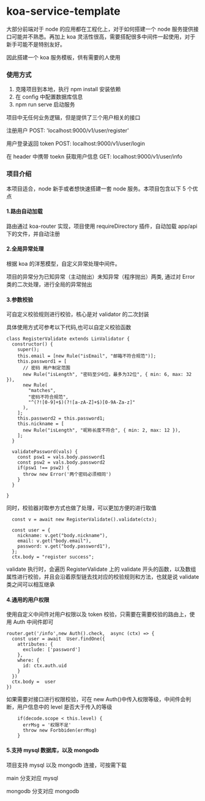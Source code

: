 # koa-service-template

大部分前端对于 node 的应用都在工程化上，对于如何搭建一个 node 服务提供接口可能并不熟悉。再加上 koa 灵活性很高，需要搭配很多中间件一起使用，对于新手可能不是特别友好。

因此搭建一个 koa 服务模板，供有需要的人使用

### 使用方式

1. 克隆项目到本地，执行 npm install 安装依赖
2. 在 config 中配置数据库信息
3. npm run serve 启动服务

项目中无任何业务逻辑，但是提供了三个用户相关的接口

注册用户 POST: 'localhost:9000/v1/user/register'

用户登录返回 token POST: localhost:9000/v1/user/login

在 header 中携带 toekn 获取用户信息 GET: localhost:9000/v1/user/info

### 项目介绍

本项目适合，node 新手或者想快速搭建一套 node 服务。本项目包含以下 5 个优点

#### 1.路由自动加载

路由通过 koa-router 实现，项目使用 requireDirectory 插件，自动加载 app/api 下的文件，并自动注册

#### 2.全局异常处理

根据 koa 的洋葱模型，自定义异常处理中间件。

项目的异常分为已知异常（主动抛出）未知异常（程序抛出）两类, 通过对 Error 类的二次处理，进行全局的异常抛出

#### 3.参数校验

可自定义校验规则进行校验，核心是对 validator 的二次封装

具体使用方式可参考以下代码,也可以自定义校验函数

```
class RegisterValidate extends LinValidator {
  constructor() {
    super();
    this.email = [new Rule("isEmail", "邮箱不符合规范")];
    this.password1 = [
      // 密码 用户制定范围
      new Rule("isLength", "密码至少6位，最多为32位", { min: 6, max: 32 }),
      new Rule(
        "matches",
        "密码不符合规范",
        "^(?![0-9]+$)(?![a-zA-Z]+$)[0-9A-Za-z]"
      ),
    ];
    this.password2 = this.password1;
    this.nickname = [
      new Rule("isLength", "昵称长度不符合", { min: 2, max: 12 }),
    ];
  }

  validatePassword(vals) {
    const psw1 = vals.body.password1
    const psw2 = vals.body.password2
    if(psw1 !== psw2) {
      throw new Error('两个密码必须相同')
    }
  }

}
```

同时，校验器对取参方式也做了处理，可以更加方便的进行取值

```
  const v = await new RegisterValidate().validate(ctx);

  const user = {
    nickname: v.get("body.nickname"),
    email: v.get("body.email"),
    password: v.get("body.password1"),
  };
  ctx.body = "register success";
```

validate 执行时，会遍历 RegisterValidate 上的 validate 开头的函数，以及数组属性进行校验，并且会沿着原型链去找对应的校验规则和方法，也就是说 validate 类之间可以相互继承

#### 4.通用的用户权限

使用自定义中间件对用户权限以及 token 校验，只需要在需要校验的路由上，使用 Auth 中间件即可

```
router.get('/info',new Auth().check,  async (ctx) => {
  const user = await  User.findOne({
    attributes: {
      exclude: ['password']
    },
    where: {
      id: ctx.auth.uid
    }
  })
  ctx.body =  user
})
```

如果需要对接口进行权限校验，可在 new Auth()中传入权限等级，中间件会判断，用户信息中的 level 是否大于传入的等级

```
    if(decode.scope < this.level) {
      errMsg = '权限不足'
      throw new Forbbiden(errMsg)
    }
```

#### 5.支持 mysql 数据库，以及 mongodb

项目支持 mysql 以及 mongodb 连接，可按需下载

main 分支对应 mysql

mongodb 分支对应 mongodb
